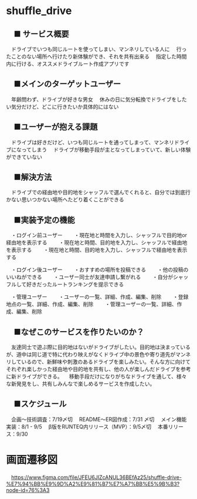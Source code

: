 # shuffle_drive

## 　■ サービス概要
　ドライブでいつも同じルートを使ってしまい、マンネリしている人に
　行ったことのない場所へ行けたり新体験ができ、それを共有出来る
　指定した時間内に行ける、オススメドライブルート作成アプリです

## 　■メインのターゲットユーザー
　年齢問わず、ドライブが好きな男女
　休みの日に気分転換でドライブをしたい気分だけど、どこに行きたいか具体的にはない
## 　■ユーザーが抱える課題
　ドライブは好きだけど、いつも同じルートを通ってしまって、マンネリドライブになってしまう
　ドライブが移動手段が主となってしまっていて、新しい体験ができていない

## 　■解決方法
　ドライブでの経由地や目的地をシャッフルで選んでくれると、自分では到底行かない思いつかない場所へたどり着くことができる

## 　■実装予定の機能
　・ログイン前ユーザー
　　・現在地と時間を入力し、シャッフルで目的地or経由地を表示する
　　・現在地と時間、目的地を入力し、シャッフルで経由地を表示する
　　・現在地と時間、目的地を入力し、シャッフルで経由地を表示する

　・ログイン後ユーザー
　　・おすすめの場所を投稿できる
　　・他の投稿のいいねができる
　　・ユーザー同士が友達申請し繋がれる
　　・自分がシャッフルして好きだったルートランキングを提示できる

　・管理ユーザー
　　・ユーザーの一覧、詳細、作成、編集、削除
　　・登録地点の一覧、詳細、作成、編集、削除
　　・管理ユーザーの一覧、詳細、作成、編集、削除

## 　■なぜこのサービスを作りたいのか？
　友達同士で遊ぶ際に目的地はないがドライブがしたい。目的地は決まっているが、道中は同じ道で特に代わり映えがなくドライブ中の景色や寄り道先がマンネリしているので、新鮮味や刺激のあるドライブを楽しみたい。そんな方に向けてそれぞれ楽しかった経由地や目的地を共有し、他の人が楽しんだドライブを参考に新ドライブができる。
　移動手段だけになりがちなドライブを通して、様々な新発見をし、共有しみんなで楽しめるサービスを作成したい。

## 　■スケジュール
　企画〜技術調査：7/19〆切
　README〜ER図作成：7/31 〆切
　メイン機能実装：8/1 - 9/5
　β版をRUNTEQ内リリース（MVP）：9/5〆切
　本番リリース：9/30

# 画面遷移図
　https://www.figma.com/file/JFEU6JIZcANUL36BEfAz25/shuffle-drive-%E7%94%BB%E9%9D%A2%E9%81%B7%E7%A7%BB%E5%9B%B3?node-id=76%3A3
